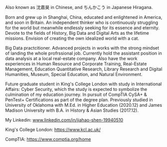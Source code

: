 Also known as 沈嘉昊 in Chinese, and ちんかこう in Japanese Hiragana. 


Born and grew up in Shanghai, China, educated and enlightened in America, and soon in Britain. 
An independent thinker who is continuously struggling for the world but meanwhile endlessly seeking for its essence and eternity. 
Devote to the fields of History, Big Data and Digital Arts as the lifetime missions. 
Envision of creating the own idealized world with a cat. 

Big Data practcitioner. Advanced projects in works with the strong mindset of landing the whole profrssional job. Currently hold the assistant position in data analysis at a local real-estate company. Also have the work experiences in Human Resource and Corporate Training, Real-Estate Management, Education Quantitative Research, Library Research and Digital Humanities, Museum, Special Education, and Natural Environment.

Future graduate student in King's College London with study in International Affairs: Cyber Security, which the study is expected to symbolize the culmination of my education journey. In pursuit of CompTIA CySA+ & PenTest+ Certifications as part of the degree plan. Previously studied in University of Oklahoma with M.Ed. in Higher Education (2020.12) and James Madison University with B.A. in History & Asian Studies (2017.12). 

My Linkedin: www.linkedin.com/in/jiahao-shen-19940510

King's College London: https://www.kcl.ac.uk/

CompTIA: https://www.comptia.org/home
